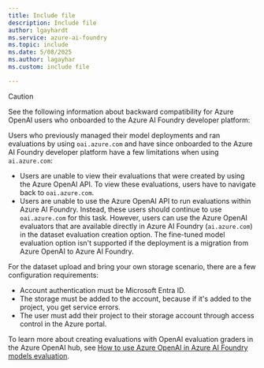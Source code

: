 ```yaml
---
title: Include file
description: Include file
author: lgayhardt
ms.service: azure-ai-foundry
ms.topic: include
ms.date: 5/08/2025
ms.author: lagayhar
ms.custom: include file

---
```


> [!CAUTION]
> See the following information about backward compatibility for Azure OpenAI users who onboarded to the Azure AI Foundry developer platform:
>
> Users who previously managed their model deployments and ran evaluations by using `oai.azure.com` and have since onboarded to the Azure AI Foundry developer platform have a few limitations when using `ai.azure.com`:
>
> - Users are unable to view their evaluations that were created by using the Azure OpenAI API. To view these evaluations, users have to navigate back to `oai.azure.com`.
> - Users are unable to use the Azure OpenAI API to run evaluations within Azure AI Foundry. Instead, these users should continue to use `oai.azure.com` for this task. However, users can use the Azure OpenAI evaluators that are available directly in Azure AI Foundry (`ai.azure.com`) in the dataset evaluation creation option. The fine-tuned model evaluation option isn't supported if the deployment is a migration from Azure OpenAI to Azure AI Foundry.
>
> For the dataset upload and bring your own storage scenario, there are a few configuration requirements:
>
> - Account authentication must be Microsoft Entra ID.
> - The storage must be added to the account, because if it's added to the project, you get service errors.
> - The user must add their project to their storage account through access control in the Azure portal.
>
> To learn more about creating evaluations with OpenAI evaluation graders in the Azure OpenAI hub, see [How to use Azure OpenAI in Azure AI Foundry models evaluation](../../ai-services/openai/how-to/evaluations.md).
